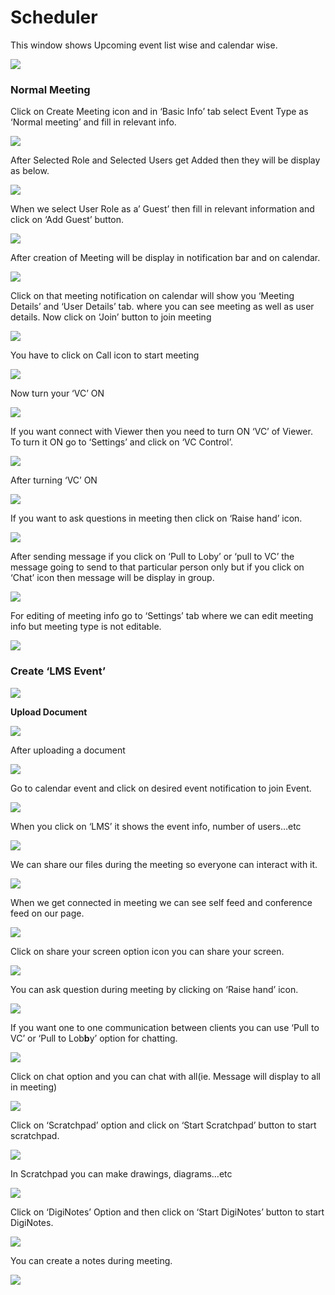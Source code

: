 # Scheduler

This window shows Upcoming event list wise and calendar wise.

![](../.gitbook/assets/image%20%28101%29.png)

###  **Normal Meeting**

Click on Create Meeting icon and in ‘Basic Info’ tab select Event Type as ‘Normal meeting’ and fill in relevant info.

![](../.gitbook/assets/image%20%28117%29.png)

After Selected Role and Selected Users get Added then they will be display as below.

![](../.gitbook/assets/image%20%28161%29.png)

When we select User Role as a’ Guest’ then fill in relevant information and click on ‘Add Guest’ button.

![](../.gitbook/assets/image%20%28100%29.png)

After creation of Meeting will be display in notification bar and on calendar.

![](../.gitbook/assets/image%20%2872%29.png)

Click on that meeting notification on calendar will show you ‘Meeting Details’ and ‘User Details’ tab. where you can see meeting as well as user details. Now click on ‘Join’ button to join meeting

![](../.gitbook/assets/image%20%2879%29.png)

You have to click on Call icon to start meeting

![](../.gitbook/assets/image%20%2895%29.png)

Now turn your ‘VC’ ON

![](../.gitbook/assets/image%20%2865%29.png)

If you want connect with Viewer then you need to turn ON ‘VC’ of Viewer. To turn it ON go to ‘Settings’ and click on ‘VC Control’.

![](../.gitbook/assets/image%20%28124%29.png)

After turning ‘VC’ ON

![](../.gitbook/assets/image%20%2867%29.png)

If you want to ask questions in meeting then click on ‘Raise hand’ icon.

![](../.gitbook/assets/image%20%28137%29.png)

After sending message if you click on ‘Pull to Loby’ or ‘pull to VC’ the message going to send to that particular person only but if you click on ‘Chat’ icon then message will be display in group.

![](../.gitbook/assets/image%20%28110%29.png)

For editing of meeting info go to ‘Settings’ tab where we can edit meeting info but meeting type is not editable.

![](../.gitbook/assets/image%20%2847%29.png)

###  **Create ‘LMS Event’**

![](../.gitbook/assets/image%20%2877%29.png)

 **Upload Document**

![](../.gitbook/assets/image%20%28131%29.png)

After uploading a document

![](../.gitbook/assets/image%20%2863%29.png)

Go to calendar event and click on desired event notification to join Event.

![](../.gitbook/assets/image%20%2840%29.png)

When you click on ‘LMS’ it shows the event info, number of users…etc

![](../.gitbook/assets/image%20%284%29.png)

We can share our files during the meeting so everyone can interact with it.

![](../.gitbook/assets/image%20%28164%29.png)

When we get connected in meeting we can see self feed and conference feed on our page.

![](../.gitbook/assets/image%20%28105%29.png)

Click on share your screen option icon you can share your screen.

![](../.gitbook/assets/image%20%28134%29.png)

You can ask question during meeting by clicking on ‘Raise hand’ icon.

![](../.gitbook/assets/image%20%2874%29.png)

If you want one to one communication between clients you can use ‘Pull to VC’ or ‘Pull to Lob**b**y’ option for chatting.

![](../.gitbook/assets/image%20%28159%29.png)

Click on chat option and you can chat with all\(ie. Message will display to all in meeting\)

![](../.gitbook/assets/image%20%28140%29.png)

Click on ‘Scratchpad’ option and click on ‘Start Scratchpad’ button to start scratchpad.

![](../.gitbook/assets/image%20%2842%29.png)

In Scratchpad you can make drawings, diagrams…etc

![](../.gitbook/assets/image%20%2835%29.png)

Click on ‘DigiNotes’ Option and then click on ‘Start DigiNotes’ button to start DigiNotes.

![](../.gitbook/assets/image%20%2857%29.png)

You can create a notes during meeting.

![](../.gitbook/assets/image%20%28148%29.png)



